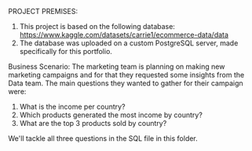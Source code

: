 PROJECT PREMISES:
1. This project is based on the following database: https://www.kaggle.com/datasets/carrie1/ecommerce-data/data
2. The database was uploaded on a custom PostgreSQL server, made specifically for this portfolio.

Business Scenario:
The marketing team is planning on making new marketing campaigns and for that they requested some insights from the Data team.
The main questions they wanted to gather for their campaign were:
1. What is the income per country?
2. Which products generated the most income by country?
3. What are the top 3 products sold by country? 

We'll tackle all three questions in the SQL file in this folder.
